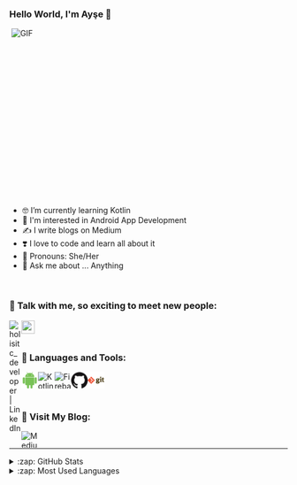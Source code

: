 ### Hello World, I'm Ayşe 👋
 <img align="right" alt="GIF" src="https://github.com/arsentieva/arsentieva/blob/main/code.gif?raw=true" width="500" height="320" />
 
- :nerd_face: I’m currently learning Kotlin
- 🤔 I'm interested in Android App Development
- ✍  I write blogs on Medium
- :heavy_heart_exclamation: I love to code and learn all about it
- :rofl:  Pronouns: She/Her
- 💬 Ask me about ... Anything

<br />

### :hugs: Talk with me, so exciting to meet new people:

[<img align="left" alt="holisitc_developer | LinkedIn" width="22px" src="https://cdn.jsdelivr.net/npm/simple-icons@v3/icons/linkedin.svg" />][linkedin] 
[<img align="left" height="24" width="24" src="https://cdn.jsdelivr.net/npm/simple-icons@v4/icons/gmail.svg" />][gmail]

<br />

[linkedin]: https://www.linkedin.com/in/ayşeşenses/
[gmail]: mailto:sensesaysee@gmail.com

<br />

### :monocle_face: Languages and Tools:

[<img align="left" alt="Android"  width="30" height="30" src="https://raw.githubusercontent.com/github/explore/80688e429a7d4ef2fca1e82350fe8e3517d3494d/topics/android/android.png" />][android]
[<img align="left" alt="Kotlin" width="30" height="30" src="https://www.vectorlogo.zone/logos/kotlinlang/kotlinlang-icon.svg" />][kotlin]
[<img align="left" alt="Firebase" width="30" height="30" src="https://www.vectorlogo.zone/logos/firebase/firebase-icon.svg" />][firebase]
[<img align="left" alt="GitHub" width="30" height="30" src="https://raw.githubusercontent.com/github/explore/78df643247d429f6cc873026c0622819ad797942/topics/github/github.png"/>][git]
[<img align="left" alt="Git" width="30" height="30" src="https://raw.githubusercontent.com/github/explore/80688e429a7d4ef2fca1e82350fe8e3517d3494d/topics/git/git.png" />][git]
<br />

[android]: https://www.android.com/
[kotlin]: https://kotlinlang.org
[git]: https://git-scm.com/
[firebase]: https://firebase.google.com/


<br />

### :running: Visit My Blog:

[<img align="left" alt="Medium" width="30" height="30" src="https://cdn1.iconfinder.com/data/icons/social-media-circle-7/512/Circled_Medium_svg5-512.png"  />][medium]

[medium]: https://medium.com/@sensesaysee

<br />

---
<details>
  <summary>:zap: GitHub Stats</summary>
  <img align="left" alt="Ayse's GitHub Stats" src="https://github-readme-stats.vercel.app/api?username=aysesenses&show_icons=true&hide_border=true" />
</details>
<details>
  <summary>:zap: Most Used Languages</summary>
<img align="left" alt="Ayse's GitHub Top Languages" src="https://github-readme-stats.vercel.app/api/top-langs/?username=aysesenses" />
</details>
